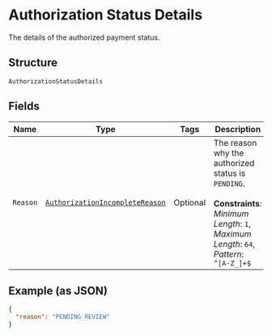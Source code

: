 
# Authorization Status Details

The details of the authorized payment status.

## Structure

`AuthorizationStatusDetails`

## Fields

| Name | Type | Tags | Description | Getter | Setter |
|  --- | --- | --- | --- | --- | --- |
| `Reason` | [`AuthorizationIncompleteReason`](../../doc/models/authorization-incomplete-reason.md) | Optional | The reason why the authorized status is `PENDING`.<br><br>**Constraints**: *Minimum Length*: `1`, *Maximum Length*: `64`, *Pattern*: `^[A-Z_]+$` | AuthorizationIncompleteReason getReason() | setReason(AuthorizationIncompleteReason reason) |

## Example (as JSON)

```json
{
  "reason": "PENDING_REVIEW"
}
```

